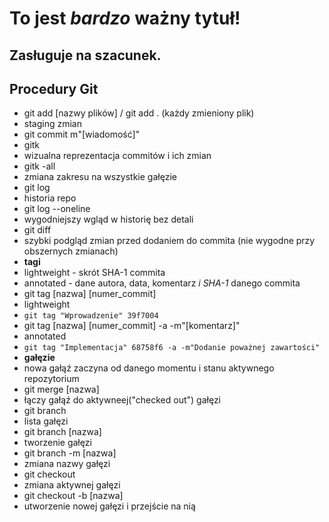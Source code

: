 # To jest ***bardzo*** ważny tytuł!
## Zasługuje na szacunek.

## Procedury Git
- git add [nazwy plików] / git add . (każdy zmieniony plik)
 - staging zmian
- git commit m"[wiadomość]"
- gitk
 - wizualna reprezentacja commitów i ich zmian
 - gitk -all
  - zmiana zakresu na wszystkie gałęzie
- git log
 - historia repo
 - git log --oneline
  - wygodniejszy wgląd w historię bez detali
- git diff
 - szybki podgląd zmian przed dodaniem do commita (nie wygodne przy obszernych zmianach)
- **tagi**
 - lightweight - skrót SHA-1 commita
 - annotated - dane autora, data, komentarz *i SHA-1* danego commita
 - git tag [nazwa] [numer_commit]
  - lightweight
  - `git tag "Wprowadzenie" 39f7004`
 - git tag [nazwa] [numer_commit] -a -m"[komentarz]"
  - annotated
  - `git tag "Implementacja" 68758f6 -a -m"Dodanie poważnej zawartości"`
- **gałęzie**
 - nowa gałąź zaczyna od danego momentu i stanu aktywnego repozytorium
 - git merge [nazwa]
  - łączy gałąź do aktywneej("checked out") gałęzi
 - git branch
  - lista gałęzi
  - git branch [nazwa]
   - tworzenie gałęzi
  - git branch -m [nazwa]
   - zmiana nazwy gałęzi
 - git checkout
  - zmiana aktywnej gałęzi
  - git checkout -b [nazwa]
   - utworzenie nowej gałęzi i przejście na nią